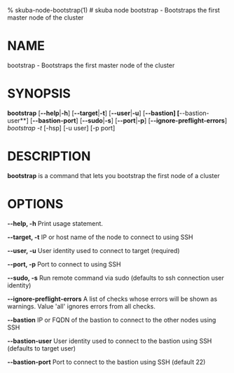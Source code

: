 % skuba-node-bootstrap(1) # skuba node bootstrap - Bootstraps the first master node of the cluster

# NAME
bootstrap - Bootstraps the first master node of the cluster

# SYNOPSIS
**bootstrap**
[**--help**|**-h**] [**--target**|**-t**] [**--user**|**-u**]
[**--bastion] [**--bastion-user**] [**--bastion-port**]
[**--sudo**|**-s**] [**--port**|**-p**] [**--ignore-preflight-errors**]
*bootstrap* *<node-name>* *-t <fqdn>* [-hsp] [-u user] [-p port]

# DESCRIPTION
**bootstrap** is a command that lets you bootstrap 
the first node of a cluster

# OPTIONS

**--help, -h**
  Print usage statement.

**--target, -t**
  IP or host name of the node to connect to using SSH

**--user, -u**
  User identity used to connect to target (required)

**--port, -p**
  Port to connect to using SSH

**--sudo, -s**
  Run remote command via sudo (defaults to ssh connection user identity)

**--ignore-preflight-errors**
  A list of checks whose errors will be shown as warnings. Value 'all' ignores errors from all checks.

**--bastion**
  IP or FQDN of the bastion to connect to the other nodes using SSH

**--bastion-user**
  User identity used to connect to the bastion using SSH (defaults to target user)

**--bastion-port**
  Port to connect to the bastion using SSH (default 22)
